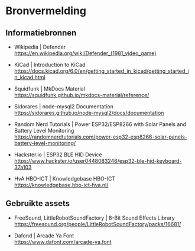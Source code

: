 # Bronvermelding

## Informatiebronnen
- Wikipedia | Defender<br>
  https://en.wikipedia.org/wiki/Defender_(1981_video_game)

- KiCad | Introduction to KiCad<br>
  https://docs.kicad.org/6.0/en/getting_started_in_kicad/getting_started_in_kicad.html

- Squidfunk | MkDocs Material<br>
  https://squidfunk.github.io/mkdocs-material/reference/

- Sidorares | node-mysql2 Documentation<br>
  https://sidorares.github.io/node-mysql2/docs/documentation

- Random Nerd Tutorials | Power ESP32/ESP8266 with Solar Panels and Battery Level Monitoring<br>
  https://randomnerdtutorials.com/power-esp32-esp8266-solar-panels-battery-level-monitoring/

- Hackster.io | ESP32 BLE HID Device<br>
  https://www.hackster.io/user0448083246/esp32-ble-hid-keyboard-37a103

- HvA HBO-ICT | Knowledgebase HBO-ICT<br>
  https://knowledgebase.hbo-ict-hva.nl/

## Gebruikte assets
- FreeSound, LittleRobotSoundFactory | 8-Bit Sound Effects Library<br>
  https://freesound.org/people/LittleRobotSoundFactory/packs/16681/

- Dafond | Arcade Ya Font<br>
  https://www.dafont.com/arcade-ya.font
